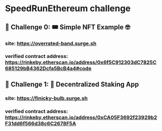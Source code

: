 # SpeedRunEthereum challenge

## 🚩 Challenge 0: 🎟 Simple NFT Example 🤓


### site: https://overrated-band.surge.sh   
### verified contract address: https://rinkeby.etherscan.io/address/0x6f5C912303dC7825C685129bB4362Dcfa5BcB4a4#code


## 🚩 Challenge 1: 🥩 Decentralized Staking App


### site: https://finicky-bulb.surge.sh   
### verified contract address: https://rinkeby.etherscan.io/address/0xCA05F3692f23929b2F31dd6f566d38c6C2678F5A
